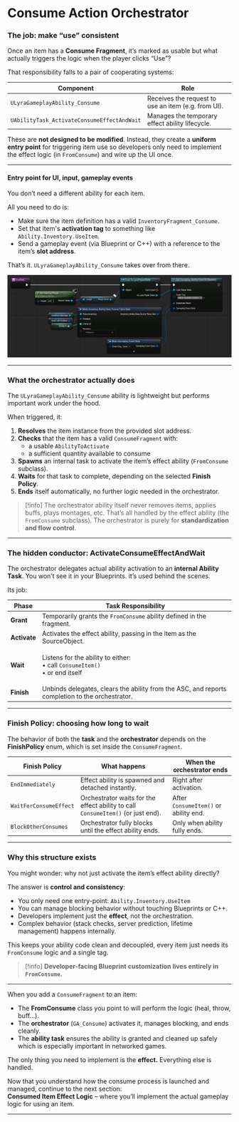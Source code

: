 # Consume Action Orchestrator

### The job: make “use” consistent

Once an item has a **Consume Fragment**, it’s marked as usable but what actually triggers the logic when the player clicks “Use”?

That responsibility falls to a pair of cooperating systems:

| Component                                   | Role                                                |
| ------------------------------------------- | --------------------------------------------------- |
| `ULyraGameplayAbility_Consume`              | Receives the request to use an item (e.g. from UI). |
| `UAbilityTask_ActivateConsumeEffectAndWait` | Manages the temporary effect ability lifecycle.     |

These are **not designed to be modified**. Instead, they create a **uniform entry point** for triggering item use so developers only need to implement the effect logic (in `FromConsume`) and wire up the UI once.

***

#### Entry point for UI, input, gameplay events

You don’t need a different ability for each item.

All you need to do is:

* Make sure the item definition has a valid `InventoryFragment_Consume`.
* Set that item's **activation tag** to something like `Ability.Inventory.UseItem`.
* Send a gameplay event (via Blueprint or C++) with a reference to the item’s **slot address**.

That’s it. `ULyraGameplayAbility_Consume` takes over from there.

<img src=".gitbook/assets/image (48).png" alt="" title="W_InventoryActionMenu  UseItem function.">

***

### What the orchestrator actually does

The `ULyraGameplayAbility_Consume` ability is lightweight but performs important work under the hood.

When triggered, it:

1. **Resolves** the item instance from the provided slot address.
2. **Checks** that the item has a valid `ConsumeFragment` with:
   * a usable `AbilityToActivate`
   * a sufficient quantity available to consume
3. **Spawns** an internal task to activate the item’s effect ability (`FromConsume` subclass).
4. **Waits** for that task to complete, depending on the selected **Finish Policy**.
5. **Ends** itself automatically, no further logic needed in the orchestrator.

> [!info]
> The orchestrator ability itself never removes items, applies buffs, plays montages, etc. That’s all handled by the effect ability (the `FromConsume` subclass). The orchestrator is purely for **standardization and flow control**.

***

### The hidden conductor: ActivateConsumeEffectAndWait

The orchestrator delegates actual ability activation to an **internal Ability Task**. You won’t see it in your Blueprints. it’s used behind the scenes.

Its job:

| Phase        | Task Responsibility                                                                               |
| ------------ | ------------------------------------------------------------------------------------------------- |
| **Grant**    | Temporarily grants the `FromConsume` ability defined in the fragment.                             |
| **Activate** | Activates the effect ability, passing in the item as the SourceObject.                            |
| **Wait**     | <p>Listens for the ability to either:<br>• call <code>ConsumeItem()</code><br>• or end itself</p> |
| **Finish**   | Unbinds delegates, clears the ability from the ASC, and reports completion to the orchestrator.   |

***

### Finish Policy: choosing how long to wait

The behavior of both the **task** and the **orchestrator** depends on the **FinishPolicy** enum, which is set inside the `ConsumeFragment`.

| Finish Policy          | What happens                                                                     | When the orchestrator ends            |
| ---------------------- | -------------------------------------------------------------------------------- | ------------------------------------- |
| `EndImmediately`       | Effect ability is spawned and detached instantly.                                | Right after activation.               |
| `WaitForConsumeEffect` | Orchestrator waits for the effect ability to call `ConsumeItem()` (or just end). | After `ConsumeItem()` or ability end. |
| `BlockOtherConsumes`   | Orchestrator fully blocks until the effect ability ends.                         | Only when ability fully ends.         |

***

### Why this structure exists

You might wonder: why not just activate the item’s effect ability directly?

The answer is **control and consistency**:

* You only need one entry-point: `Ability.Inventory.UseItem`
* You can manage blocking behavior without touching Blueprints or C++.
* Developers implement just the **effect**, not the orchestration.
* Complex behavior (stack checks, server prediction, lifetime management) happens internally.

This keeps your ability code clean and decoupled, every item just needs its `FromConsume` logic and a single tag.

> [!info]
> **Developer-facing Blueprint customization lives entirely in `FromConsume`.**

***

When you add a `ConsumeFragment` to an item:

* The **FromConsume** class you point to will perform the logic (heal, throw, buff…).
* The **orchestrator** (`GA_Consume`) activates it, manages blocking, and ends cleanly.
* The **ability task** ensures the ability is granted and cleaned up safely which is especially important in networked games.

The only thing you need to implement is the **effect.** Everything else is handled.

Now that you understand how the consume process is launched and managed, continue to the next section:\
**Consumed Item Effect Logic** – where you’ll implement the actual gameplay logic for using an item.

***
